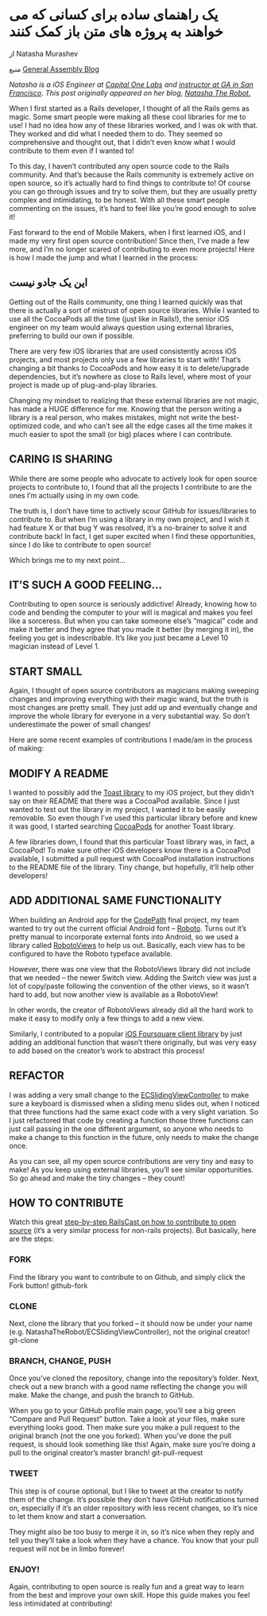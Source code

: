 # یک راهنمای ساده برای کسانی که می خواهند به پروژه های متن باز کمک کنند

از Natasha Murashev

منبع [General Assembly Blog](https://blog.generalassemb.ly/beginners-guide-contributing-open-source/)

_Natasha is a iOS Engineer at [Capital One Labs](https://www.capitalonelabs.com/) and [instructor at GA in San Francisco](https://generalassemb.ly/instructors/natasha-murashev/1871?utm_campaign=social_guest&utm_content=2014-03-24+natasha-open-source&utm_medium=ga_blog&utm_source=blog_post). This post originally appeared on her blog, [Natasha The Robot.](http://natashatherobot.com/beginners-contributing-to-open-source/)_

When I first started as a Rails developer, I thought of all the Rails gems as magic. Some smart people were making all these cool libraries for me to use! I had no idea how any of these libraries worked, and I was ok with that. They worked and did what I needed them to do. They seemed so comprehensive and thought out, that I didn’t even know what I would contribute to them even if I wanted to!

To this day, I haven’t contributed any open source code to the Rails community. And that’s because the Rails community is extremely active on open source, so it’s actually hard to find things to contribute to! Of course you can go through issues and try to solve them, but they are usually pretty complex and intimidating, to be honest. With all these smart people commenting on the issues, it’s hard to feel like you’re good enough to solve it!

Fast forward to the end of Mobile Makers, when I first learned iOS, and I made my very first open source contribution! Since then, I’ve made a few more, and I’m no longer scared of contributing to even more projects! Here is how I made the jump and what I learned in the process:

## این یک جادو نیست

Getting out of the Rails community, one thing I learned quickly was that there is actually a sort of mistrust of open source libraries. While I wanted to use all the CocoaPods all the time (just like in Rails!), the senior iOS engineer on my team would always question using external libraries, preferring to build our own if possible.

There are very few iOS libraries that are used consistently across iOS projects, and most projects only use a few libraries to start with! That’s changing a bit thanks to CocoaPods and how easy it is to delete/upgrade dependencies, but it’s nowhere as close to Rails level, where most of your project is made up of plug-and-play libraries.

Changing my mindset to realizing that these external libraries are not magic, has made a HUGE difference for me. Knowing that the person writing a library is a real person, who makes mistakes, might not write the best-optimized code, and who can’t see all the edge cases all the time makes it much easier to spot the small (or big) places where I can contribute.

## CARING IS SHARING

While there are some people who advocate to actively look for open source projects to contribute to, I found that all the projects I contribute to are the ones I’m actually using in my own code.

The truth is, I don’t have time to actively scour GitHub for issues/libraries to contribute to. But when I’m using a library in my own project, and I wish it had feature X or that bug Y was resolved, it’s a no-brainer to solve it and contribute back! In fact, I get super excited when I find these opportunities, since I do like to contribute to open source!

Which brings me to my next point…

## IT’S SUCH A GOOD FEELING…

Contributing to open source is seriously addictive! Already, knowing how to code and bending the computer to your will is magical and makes you feel like a sorceress. But when you can take someone else’s “magical” code and make it better and they agree that you made it better (by merging it in), the feeling you get is indescribable. It’s like you just became a Level 10 magician instead of Level 1.

## START SMALL

Again, I thought of open source contributors as magicians making sweeping changes and improving everything with their magic wand, but the truth is most changes are pretty small. They just add up and eventually change and improve the whole library for everyone in a very substantial way. So don’t underestimate the power of small changes!

Here are some recent examples of contributions I made/am in the process of making:

## MODIFY A README

I wanted to possibly add the [Toast library](https://github.com/scalessec/Toast) to my iOS project, but they didn’t say on their README that there was a CocoaPod available. Since I just wanted to test out the library in my project, I wanted it to be easily removable.  So even though I’ve used this particular library before and knew it was good, I started searching [CocoaPods](http://cocoapods.org/) for another Toast library.

A few libraries down, I found that this particular Toast library was, in fact, a CocoaPod! To make sure other iOS developers know there is a CocoaPod available, I submitted a pull request with CocoaPod installation instructions to the README file of the library. Tiny change, but hopefully, it’ll help other developers!

## ADD ADDITIONAL SAME FUNCTIONALITY

When building an Android app for the [CodePath](http://thecodepath.com/) final project, my team wanted to try out the current official Android font – [Roboto](http://developer.android.com/design/style/typography.html). Turns out it’s pretty manual to incorporate external fonts into Android, so we used a library called [RobotoViews](https://github.com/eeVoskos/RobotoViews) to help us out. Basically, each view has to be configured to have the Roboto typeface available.

However, there was one view that the RobotoViews library did not include that we needed – the newer Switch view. Adding the Switch view was just a lot of copy/paste following the convention of the other views, so it wasn’t hard to add, but now another view is available as a RobotoView!

In other words, the creator of RobotoViews already did all the hard work to make it easy to modify only a few things to add a new view.

Similarly, I contributed to a popular [iOS Foursquare client library](https://github.com/Constantine-Fry/Foursquare-API-v2) by just adding an additional function that wasn’t there originally, but was very easy to add based on the creator’s work to abstract this process!

## REFACTOR

I was adding a very small change to the [ECSlidingViewController](https://github.com/ECSlidingViewController/ECSlidingViewController) to make sure a keyboard is dismissed when a sliding menu slides out, when I noticed that three functions had the same exact code with a very slight variation. So I just refactored that code by creating a function those three functions can just call passing in the one different argument, so anyone who needs to make a change to this function in the future, only needs to make the change once.

As you can see, all my open source contributions are very tiny and easy to make! As you keep using external libraries, you’ll see similar opportunities. So go ahead and make the tiny changes – they count!

## HOW TO CONTRIBUTE

Watch this great [step-by-step RailsCast on how to contribute to open source](http://railscasts.com/episodes/300-contributing-to-open-source) (it’s a very similar process for non-rails projects). But basically, here are the steps:

### FORK

Find the library you want to contribute to on Github, and simply click the Fork button! github-fork

### CLONE

Next, clone the library that you forked – it should now be under your name (e.g. NatashaTheRobot/ECSlidingViewController), not the original creator! git-clone

### BRANCH, CHANGE, PUSH

Once you’ve cloned the repository, change into the repository’s folder. Next, check out a new branch with a good name reflecting the change you will make. Make the change, and push the branch to GitHub.

When you go to your GitHub profile main page, you’ll see a big green “Compare and Pull Request” button. Take a look at your files, make sure everything looks good. Then make sure you make a pull request to the original branch (not the one you forked). When you’ve done the pull request, is should look something like this! Again, make sure you’re doing a pull to the original creator’s master branch! git-pull-request

### TWEET

This step is of course optional, but I like to tweet at the creator to notify them of the change. It’s possible they don’t have GitHub notifications turned on, especially if it’s an older repository with less recent changes, so it’s nice to let them know and start a conversation.

They might also be too busy to merge it in, so it’s nice when they reply and tell you they’ll take a look when they have a chance. You know that your pull request will not be in limbo forever!

### ENJOY!

Again, contributing to open source is really fun and a great way to learn from the best and improve your own skill. Hope this guide makes you feel less intimidated at contributing!